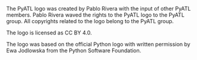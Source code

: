 The PyATL logo was created by Pablo Rivera with the input of other PyATL members.
Pablo Rivera waved the rights to the PyATL logo to the PyATL group.
All copyrights related to the logo belong to the PyATL group.

The logo is licensed as CC BY 4.0.

The logo was based on the official Python logo with written permission by Ewa Jodlowska from the Python Software Foundation.
